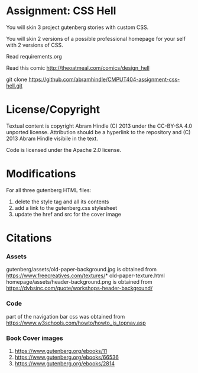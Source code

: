 Assignment: CSS Hell
====================

You will skin 3 project gutenberg stories with custom CSS.

You will skin 2 versions of a possible professional homepage for your
self with 2 versions of CSS.

Read requirements.org

Read this comic http://theoatmeal.com/comics/design_hell

git clone https://github.com/abramhindle/CMPUT404-assignment-css-hell.git

License/Copyright
=================

Textual content is copyright Abram Hindle (C) 2013 under the CC-BY-SA
4.0 unported license. Attribution should be a hyperlink to the
repository and (C) 2013 Abram Hindle visibile in the text.

Code is licensed under the Apache 2.0 license.


Modifications 
==================
For all three gutenberg HTML files:
1. delete the style tag and all its contents
2. add a link to the gutenberg.css stylesheet
3. update the href and src for the cover image

Citations
==================
### Assets ###
gutenberg/assets/old-paper-background.jpg is obtained from https://www.freecreatives.com/textures/* old-paper-texture.html
homepage/assets/header-background.png is obtained from https://dvbsinc.com/quote/workshops-header-background/

### Code ###
part of the navigation bar css was obtained from https://www.w3schools.com/howto/howto_js_topnav.asp

### Book Cover images ###
1. https://www.gutenberg.org/ebooks/11
2. https://www.gutenberg.org/ebooks/66536
3. https://www.gutenberg.org/ebooks/2814